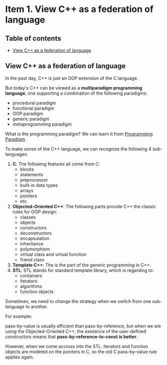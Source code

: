 # Item 1. View C++ as a federation of language

## Table of contents

- [View C++ as a federation of language](#View-C++-as-a-federation-of-language)

## View C++ as a federation of language

In the past day, C++ is just an OOP extension of the C language.

But today's C++ can be viewed as a **multiparadigm programming language**, one supporting a combination of the following paradigms:

- procedural paradigm
- functional paradigm
- OOP paradigm
- generic paradigm 
- metaprogramming paradigm

What is the programming paradigm? We can learn it from [Programming Paradigm](https://www.youtube.com/watch?v=Ps8jOj7diA0&list=PL9D558D49CA734A02).

To make sense of the C++ language, we can recognize the  following 4 sub-languages:

1. **C**: The following features all come from C:
	- blocks
	- statements
	- preprocessor
	- built-in data types
	- arrays
	- pointers
	- etc.
2. **Objected-Oriented C++**: The following parts provide C++ the classic rules for OOP design:
	- classes
	- objects
	- constructors
	- deconstructors
	- encapsulation
	- inheritance
	- polymorphism
	- virtual class and virtual function
	- friend class
3. **Template C++**: The is the part of the generic programming in C++.
4. **STL**: STL stands for standard template library, which is regarding to:
	- containers
	- iterators
	- algorithms
	- function objects

	
Sometimes, we need to change the strategy when we switch from one sub-language to another.

For example:

pass-by-value is usually efficient than pass-by-reference, but when we are using the Objected-Oriented C++, the existence of the user-defined constructors means that **pass-by-reference-to-const is better**.

However, when we come accross into the STL. Iterators and function objects are modeled on the pointers in C, so the old C pass-by-value rule applies again.